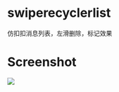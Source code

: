 # swiperecyclerlist
仿扣扣消息列表，左滑删除，标记效果

# Screenshot
![](https://github.com/crybobo/swiperecyclerlist/blob/master/screenshot/截图.jpg )
